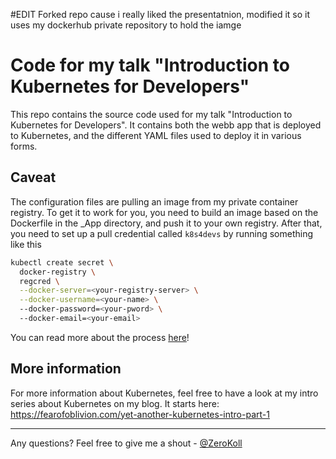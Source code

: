 #EDIT
Forked repo cause i really liked the presentatnion, modified it so it uses my dockerhub private repository to hold the iamge

# Code for my talk "Introduction to Kubernetes for Developers"

This repo contains the source code used for my talk "Introduction to Kubernetes for Developers". It contains both the webb app that is deployed to Kubernetes, and the different YAML files used to deploy it in various forms.

## Caveat

The configuration files are pulling an image from my private container registry. To get it to work for you, you need to build an image based on the Dockerfile in the _App directory, and push it to your own registry. After that, you need to set up a pull credential called `k8s4devs` by running something like this

```bash
kubectl create secret \
  docker-registry \
  regcred \
  --docker-server=<your-registry-server> \
  --docker-username=<your-name> \ 
  --docker-password=<your-pword> \ 
  --docker-email=<your-email>
```

You can read more about the process [here](https://kubernetes.io/docs/tasks/configure-pod-container/pull-image-private-registry/)!

## More information

For more information about Kubernetes, feel free to have a look at my intro series about Kubernetes on my blog. It starts here: https://fearofoblivion.com/yet-another-kubernetes-intro-part-1

---

Any questions? Feel free to give me a shout - [@ZeroKoll](https://twitter.com/zerokoll)
